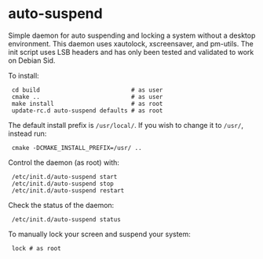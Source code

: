 auto-suspend
============

Simple daemon for auto suspending and locking a system without a desktop
environment. This daemon uses xautolock, xscreensaver, and pm-utils. The init
script uses LSB headers and has only been tested and validated to work on
Debian Sid.

To install:

     cd build                          # as user
     cmake ..                          # as user
     make install                      # as root
     update-rc.d auto-suspend defaults # as root

The default install prefix is `/usr/local/`. If you wish to change it to
`/usr/`, instead run:

     cmake -DCMAKE_INSTALL_PREFIX=/usr/ ..

Control the daemon (as root) with:

     /etc/init.d/auto-suspend start
     /etc/init.d/auto-suspend stop
     /etc/init.d/auto-suspend restart

Check the status of the daemon:

     /etc/init.d/auto-suspend status

To manually lock your screen and suspend your system:

     lock # as root
